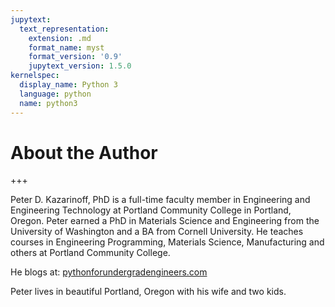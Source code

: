 ```yaml
---
jupytext:
  text_representation:
    extension: .md
    format_name: myst
    format_version: '0.9'
    jupytext_version: 1.5.0
kernelspec:
  display_name: Python 3
  language: python
  name: python3
---
```


# About the Author

+++

Peter D. Kazarinoff, PhD is a full-time faculty member in Engineering and Engineering Technology at Portland Community College in Portland, Oregon. Peter earned a PhD in Materials Science and Engineering from the University of Washington and a BA from Cornell University. He teaches courses in Engineering Programming, Materials Science, Manufacturing and others at Portland Community College.

He blogs at: [pythonforundergradengineers.com](https://pythonforundergradengineers.com/)

Peter lives in beautiful Portland, Oregon with his wife and two kids.

```{code-cell} ipython3

```
